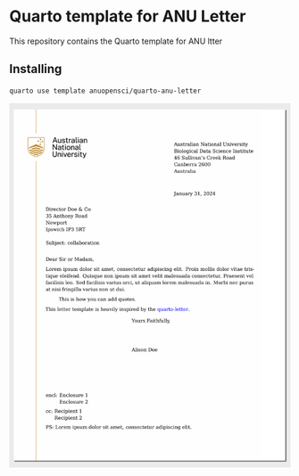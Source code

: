 

<!-- README.md is generated from README.qmd. Please edit that file -->

# Quarto template for ANU Letter

This repository contains the Quarto template for ANU ltter

## Installing

``` bash
quarto use template anuopensci/quarto-anu-letter
```

[![](examples/template-pdf.png)](examples/template.pdf)
